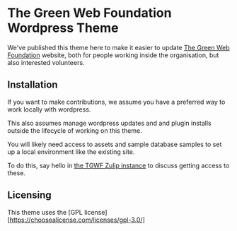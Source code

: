 # The Green Web Foundation Wordpress Theme

We've published this theme here to make it easier to update [The Green Web Foundation][1] website, both for people working inside the organisation, but also interested volunteers.

[1]: https://www.thegreenwebfoundation.org/

## Installation

If you want to make contributions, we assume you have a preferred way to work locally with wordpress.

This also assumes manage wordpress updates and and plugin installs outside the lifecycle of working on this theme.

You will likely need access to assets and sample database samples to set up a local environment like the existing site.

To do this, say hello in [the TGWF Zulip instance](https://gwf.zulipchat.com/join/i0onk87i70p50tsenx6ikgys/) to discuss getting access to these.

## Licensing

This theme uses the [GPL license][https://choosealicense.com/licenses/gpl-3.0/]
